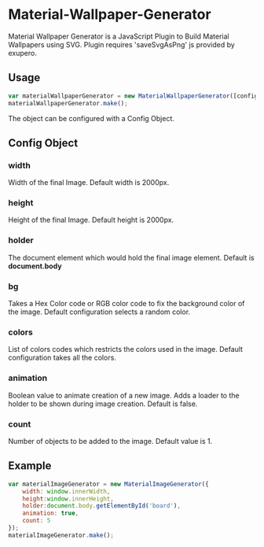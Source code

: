 # Material-Wallpaper-Generator
Material Wallpaper Generator is a JavaScript Plugin to Build Material Wallpapers using SVG. Plugin requires 'saveSvgAsPng' js provided by exupero.

## Usage

```js
var materialWallpaperGenerator = new MaterialWallpaperGenerator([config]);
materialWallpaperGenerator.make();
```

The object can be configured with a Config Object.

## Config Object
### width
Width of the final Image. Default width is 2000px.

### height
Height of the final Image. Default height is 2000px.

### holder
The document element which would hold the final image element. Default is **document.body**

### bg
Takes a Hex Color code or RGB color code to fix the background color of the image. Default configuration selects a random color.
  
### colors
List of colors codes which restricts the colors used in the image. Default configuration takes all the colors.
  
### animation
Boolean value to animate creation of a new image. Adds a loader to the holder to be shown during image creation. Default is false.

### count
Number of objects to be added to the image. Default value is 1.

## Example

```js
var materialImageGenerator = new MaterialImageGenerator({
	width: window.innerWidth,
	height:window.innerHeight,
	holder:document.body.getElementById('board'),
	animation: true,
	count: 5
});
materialImageGenerator.make();
```
